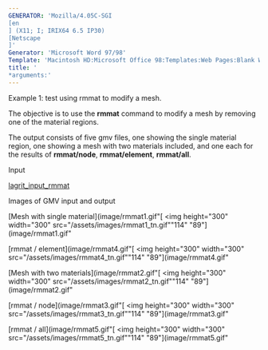 ```yaml
---
GENERATOR: 'Mozilla/4.05C-SGI 
[en
] (X11; I; IRIX64 6.5 IP30) 
[Netscape
]'
Generator: 'Microsoft Word 97/98'
Template: 'Macintosh HD:Microsoft Office 98:Templates:Web Pages:Blank Web Page'
title: '
*arguments:'
---
```


Example 1: test using rmmat to modify a mesh.


 The objective is to use the **rmmat** command to modify a mesh by
 removing one of the material regions.

 The output consists of five gmv files, one showing the single material
 region, one showing a mesh with two materials included, and one each
 for the results of **rmmat/node**, **rmmat/element**, **rmmat/all**.

Input

 [lagrit\_input\_rmmat](../lagrit_input_rmmat)

Images of GMV input and output

[Mesh with single
material](image/rmmat1.gif"[
<img height="300" width="300" src="/assets/images/rmmat1_tn.gif""114"
"89"](image/rmmat1.gif"

[rmmat / element](image/rmmat4.gif"[
<img height="300" width="300" src="/assets/images/rmmat4_tn.gif""114"
"89"](image/rmmat4.gif"

[Mesh with two
materials](image/rmmat2.gif"[
<img height="300" width="300" src="/assets/images/rmmat2_tn.gif""114"
"89"](image/rmmat2.gif"

[rmmat / node](image/rmmat3.gif"[
<img height="300" width="300" src="/assets/images/rmmat3_tn.gif""114"
"89"](image/rmmat3.gif"

[rmmat / all](image/rmmat5.gif"[
<img height="300" width="300" src="/assets/images/rmmat5_tn.gif""114"
"89"](image/rmmat5.gif"
